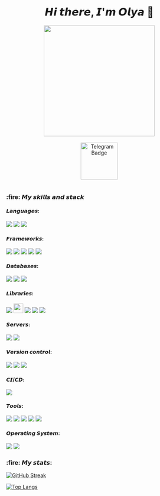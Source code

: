 <div id="header" align="center">
  <p>
    <h1>𝙃𝙞 𝙩𝙝𝙚𝙧𝙚, 𝙄'𝙢 𝙊𝙡𝙮𝙖 👋</h1> 
  </p>
  <img src="https://media.giphy.com/media/v1.Y2lkPTc5MGI3NjExc2dlZjU1NXRlcGZmbXY5ZDNrNmR2a25zNHN4ZDJmbTBrcmw4d3cwcCZlcD12MV9pbnRlcm5hbF9naWZfYnlfaWQmY3Q9Zw/l2QEiR4HiwwD1vTsA/giphy.gif" width="300"/>
</div>
<br>
<div id="badges" align="center">
  <a href="https://t.me/bookreeva">
    <img src=https://img.shields.io/badge/Telegram-blue?logo=telegram&logoColor=white alt="Telegram Badge" width="100"/>
  </a>
  <p>
    <img src="https://komarev.com/ghpvc/?username=chanfoxx&style=flat-square&color=blue" alt=""/>
  </p>
</div>
<div>
  <h3> :fire: 𝙈𝙮 𝙨𝙠𝙞𝙡𝙡𝙨 𝙖𝙣𝙙 𝙨𝙩𝙖𝙘𝙠</h3>
  <h4>𝙇𝙖𝙣𝙜𝙪𝙖𝙜𝙚𝙨:</h4>
  <img src="https://img.shields.io/badge/python-3670A0?style=for-the-badge&logo=python&logoColor=ffdd54" />
  <img src="https://img.shields.io/badge/html5-%23E34F26.svg?style=for-the-badge&logo=html5&logoColor=white" />
  <img src="https://img.shields.io/badge/css3-%231572B6.svg?style=for-the-badge&logo=css3&logoColor=white" />
  <h4>𝙁𝙧𝙖𝙢𝙚𝙬𝙤𝙧𝙠𝙨:</h4>
  <img src="https://img.shields.io/badge/Django-092E20?style=for-the-badge&logo=django&logoColor=white" />
  <img src="https://img.shields.io/badge/django%20rest-ff1709?style=for-the-badge&logo=django&logoColor=white" />
  <img src="https://img.shields.io/badge/celery-%2337814A.svg?&style=for-the-badge&logo=celery&logoColor=white" />
  <img src="https://img.shields.io/badge/FastAPI-005571?style=for-the-badge&logo=fastapi" />
  <img src="https://img.shields.io/badge/bootstrap-%238511FA.svg?style=for-the-badge&logo=bootstrap&logoColor=white" />
  <h4>𝘿𝙖𝙩𝙖𝙗𝙖𝙨𝙚𝙨:</h4>
  <img src="https://img.shields.io/badge/PostgreSQL-316192?style=for-the-badge&logo=postgresql&logoColor=white" />
  <img src="https://img.shields.io/badge/SQLite-07405E?style=for-the-badge&logo=sqlite&logoColor=white" />
  <img src="https://img.shields.io/badge/redis-%23DC382D.svg?&style=for-the-badge&logo=redis&logoColor=white" />
  <h4>𝙇𝙞𝙗𝙧𝙖𝙧𝙞𝙚𝙨:</h4>
  <img src="https://img.shields.io/badge/JWT-black?style=for-the-badge&logo=JSON%20web%20tokens" />
  <img src="https://habrastorage.org/webt/f5/as/rn/f5asrng6x6jdjwam9ccgsylaejo.png" height=26/>
  <img src="https://img.shields.io/badge/iohttp-%232C5bb4.svg?style=for-the-badge&logo=aiohttp&logoColor=white" />
  <img src="https://img.shields.io/badge/asyncio-black?style=for-the-badge&logo=asyncio" />
  <img src="https://img.shields.io/badge/Socket.io-010101?&style=for-the-badge&logo=Socket.io&logoColor=white" />
  <h4>𝙎𝙚𝙧𝙫𝙚𝙧𝙨:</h4>
  <img src="https://img.shields.io/badge/gunicorn-%298729.svg?style=for-the-badge&logo=gunicorn&logoColor=white" />
  <img src="https://img.shields.io/badge/nginx-%23009639.svg?style=for-the-badge&logo=nginx&logoColor=white" />
  <h4>𝙑𝙚𝙧𝙨𝙞𝙤𝙣 𝙘𝙤𝙣𝙩𝙧𝙤𝙡:</h4>
  <img src="https://img.shields.io/badge/GIT-E44C30?style=for-the-badge&logo=git&logoColor=white" />
  <img src="https://img.shields.io/badge/GitHub-100000?style=for-the-badge&logo=github&logoColor=white" />
  <img src="https://img.shields.io/badge/gitlab-%23181717.svg?style=for-the-badge&logo=gitlab&logoColor=white" />
  <h4>𝘾𝙄/𝘾𝘿:</h4>
  <img src="https://img.shields.io/badge/gitlab%20ci-%23181717.svg?style=for-the-badge&logo=gitlab&logoColor=white" />
  <h4>𝙏𝙤𝙤𝙡𝙨:</h4>
  <img src="https://img.shields.io/badge/PyCharm-000000.svg?&style=for-the-badge&logo=PyCharm&logoColor=white" />
  <img src="https://img.shields.io/badge/Postman-FF6C37?style=for-the-badge&logo=Postman&logoColor=white" />
  <img src="https://img.shields.io/badge/Poetry-%233B82F6.svg?style=for-the-badge&logo=poetry&logoColor=0B3D8D" />
  <img src="https://img.shields.io/badge/-Swagger-%23Clojure?style=for-the-badge&logo=swagger&logoColor=white" />
  <img src="https://img.shields.io/badge/Docker-2CA5E0?style=for-the-badge&logo=docker&logoColor=white" />
  <h4>𝙊𝙥𝙚𝙧𝙖𝙩𝙞𝙣𝙜 𝙎𝙮𝙨𝙩𝙚𝙢:</h4>
  <img src="https://img.shields.io/badge/mac%20os-000000?style=for-the-badge&logo=macos&logoColor=F0F0F0" />
  <img src="https://img.shields.io/badge/Linux-FCC624?style=for-the-badge&logo=linux&logoColor=black" />
</div>
<div>
<h3> :fire: 𝙈𝙮 𝙨𝙩𝙖𝙩𝙨:</h3>
<a href="https://git.io/streak-stats">
  <img src="https://github-readme-streak-stats.herokuapp.com?user=bookreeva&theme=earth" 
    alt="GitHub Streak" />
</a>

[![Top Langs](https://github-readme-stats.vercel.app/api/top-langs/?username=bookreeva&layout=compact&theme=vision-friendly-dark)](https://github.com/anuraghazra/github-readme-stats)

</div>
